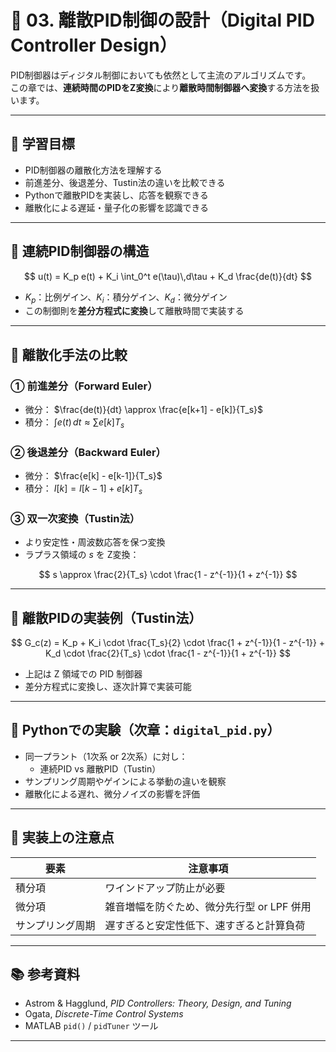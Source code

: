 # 🧮 03. 離散PID制御の設計（Digital PID Controller Design）

PID制御器はディジタル制御においても依然として主流のアルゴリズムです。  
この章では、**連続時間のPIDをZ変換**により**離散時間制御器へ変換**する方法を扱います。

---

## 🎯 学習目標

- PID制御器の離散化方法を理解する  
- 前進差分、後退差分、Tustin法の違いを比較できる  
- Pythonで離散PIDを実装し、応答を観察できる  
- 離散化による遅延・量子化の影響を認識できる

---

## 🔁 連続PID制御器の構造

$$
u(t) = K_p e(t) + K_i \int_0^t e(\tau)\,d\tau + K_d \frac{de(t)}{dt}
$$

- $K_p$：比例ゲイン、$K_i$：積分ゲイン、$K_d$：微分ゲイン  
- この制御則を**差分方程式に変換**して離散時間で実装する

---

## 🔀 離散化手法の比較

### ① 前進差分（Forward Euler）

- 微分： $\frac{de(t)}{dt} \approx \frac{e[k+1] - e[k]}{T_s}$
- 積分： $\int e(t)\,dt \approx \sum e[k] T_s$

### ② 後退差分（Backward Euler）

- 微分： $\frac{e[k] - e[k-1]}{T_s}$  
- 積分： $I[k] = I[k-1] + e[k] T_s$

### ③ 双一次変換（Tustin法）

- より安定性・周波数応答を保つ変換  
- ラプラス領域の $s$ を Z変換：

$$
s \approx \frac{2}{T_s} \cdot \frac{1 - z^{-1}}{1 + z^{-1}}
$$

---

## 🧮 離散PIDの実装例（Tustin法）

$$
G_c(z) = K_p + K_i \cdot \frac{T_s}{2} \cdot \frac{1 + z^{-1}}{1 - z^{-1}} + K_d \cdot \frac{2}{T_s} \cdot \frac{1 - z^{-1}}{1 + z^{-1}}
$$

- 上記は Z 領域での PID 制御器  
- 差分方程式に変換し、逐次計算で実装可能

---

## 🧪 Pythonでの実験（次章：`digital_pid.py`）

- 同一プラント（1次系 or 2次系）に対し：
  - 連続PID vs 離散PID（Tustin）
- サンプリング周期やゲインによる挙動の違いを観察
- 離散化による遅れ、微分ノイズの影響を評価

---

## 🧠 実装上の注意点

| 要素 | 注意事項 |
|------|----------|
| 積分項 | ワインドアップ防止が必要 |
| 微分項 | 雑音増幅を防ぐため、微分先行型 or LPF 併用 |
| サンプリング周期 | 遅すぎると安定性低下、速すぎると計算負荷 |

---

## 📚 参考資料

- Astrom & Hagglund, *PID Controllers: Theory, Design, and Tuning*  
- Ogata, *Discrete-Time Control Systems*  
- MATLAB `pid()` / `pidTuner` ツール

---

